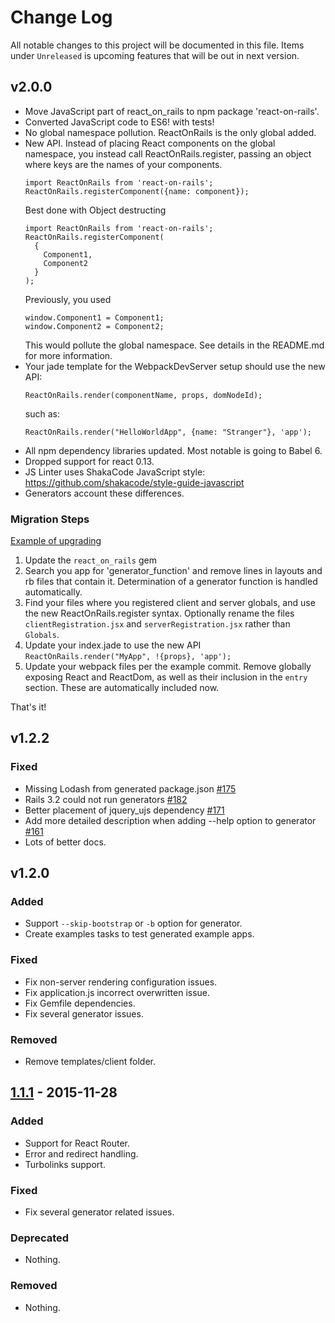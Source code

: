 # Change Log
All notable changes to this project will be documented in this file. Items under `Unreleased` is upcoming features that will be out in next version.

## v2.0.0
- Move JavaScript part of react_on_rails to npm package 'react-on-rails'.
- Converted JavaScript code to ES6! with tests!
- No global namespace pollution. ReactOnRails is the only global added.
- New API. Instead of placing React components on the global namespace, you instead call ReactOnRails.register, passing an object where keys are the names of your components.
  ```
  import ReactOnRails from 'react-on-rails';
  ReactOnRails.registerComponent({name: component});
  ```
  Best done with Object destructing
  ```
  import ReactOnRails from 'react-on-rails';
  ReactOnRails.registerComponent(
    {
      Component1,
      Component2
    }
  );
  ```
  Previously, you used 
  ```
  window.Component1 = Component1;
  window.Component2 = Component2;
  ```
  This would pollute the global namespace. See details in the README.md for more information.
- Your jade template for the WebpackDevServer setup should use the new API:
  ```
  ReactOnRails.render(componentName, props, domNodeId);
  ```
  such as:
  ```
  ReactOnRails.render("HelloWorldApp", {name: "Stranger"}, 'app');
  ```
- All npm dependency libraries updated. Most notable is going to Babel 6.
- Dropped support for react 0.13.
- JS Linter uses ShakaCode JavaScript style: https://github.com/shakacode/style-guide-javascript 
- Generators account these differences.

### Migration Steps
[Example of upgrading](https://github.com/shakacode/react-webpack-rails-tutorial/commit/5b1b8698e8daf0f0b94e987740bc85ee237ef608)

1. Update the `react_on_rails` gem
2. Search you app for 'generator_function' and remove lines in layouts and rb files that contain it. Determination of a generator function is handled automatically.
3. Find your files where you registered client and server globals, and use the new ReactOnRails.register syntax. Optionally rename the files `clientRegistration.jsx` and `serverRegistration.jsx` rather than `Globals`.
4. Update your index.jade to use the new API `ReactOnRails.render("MyApp", !{props}, 'app');`
5. Update your webpack files per the example commit. Remove globally exposing React and ReactDom, as well as their inclusion in the `entry` section. These are automatically included now.

That's it!

## v1.2.2
### Fixed
- Missing Lodash from generated package.json [#175](https://github.com/shakacode/react_on_rails/pull/175)
- Rails 3.2 could not run generators [#182](https://github.com/shakacode/react_on_rails/pull/182)
- Better placement of jquery_ujs dependency [#171](https://github.com/shakacode/react_on_rails/pull/171)
- Add more detailed description when adding --help option to generator [#161](https://github.com/shakacode/react_on_rails/pull/161)
- Lots of better docs.

## v1.2.0
### Added
- Support `--skip-bootstrap` or `-b` option for generator.
- Create examples tasks to test generated example apps.

### Fixed
- Fix non-server rendering configuration issues.
- Fix application.js incorrect overwritten issue.
- Fix Gemfile dependencies.
- Fix several generator issues.

### Removed
- Remove templates/client folder.

## [1.1.1] - 2015-11-28
### Added
- Support for React Router.
- Error and redirect handling.
- Turbolinks support.

### Fixed
- Fix several generator related issues.

### Deprecated
- Nothing.

### Removed
- Nothing.

[Unreleased]: https://github.com/shakacode/react_on_rails/compare/v1.0.0...HEAD
[1.1.1]: https://github.com/shakacode/react_on_rails/compare/v1.0.0...v1.1.1
